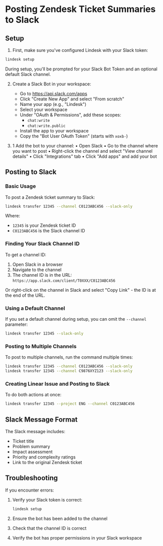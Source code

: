 # Posting Zendesk Ticket Summaries to Slack

## Setup

1. First, make sure you've configured Lindesk with your Slack token:

```bash
lindesk setup
```

During setup, you'll be prompted for your Slack Bot Token and an optional default Slack channel.

2. Create a Slack Bot in your workspace:
   - Go to https://api.slack.com/apps
   - Click "Create New App" and select "From scratch"
   - Name your app (e.g., "Lindesk")
   - Select your workspace
   - Under "OAuth & Permissions", add these scopes:
     - `chat:write`
     - `chat:write.public`
   - Install the app to your workspace
   - Copy the "Bot User OAuth Token" (starts with `xoxb-`)
  
 3. 
	1	Add the bot to your channel:
	•	Open Slack
	•	Go to the channel where you want to post
	•	Right-click the channel and select "View channel details"
	•	Click "Integrations" tab
	•	Click "Add apps" and add your bot    

## Posting to Slack

### Basic Usage

To post a Zendesk ticket summary to Slack:

```bash
lindesk transfer 12345 --channel C0123ABC456 --slack-only
```

Where:
- `12345` is your Zendesk ticket ID
- `C0123ABC456` is the Slack channel ID

### Finding Your Slack Channel ID

To get a channel ID:
1. Open Slack in a browser
2. Navigate to the channel
3. The channel ID is in the URL: `https://app.slack.com/client/T0XXX/C0123ABC456`

Or right-click on the channel in Slack and select "Copy Link" - the ID is at the end of the URL.

### Using a Default Channel

If you set a default channel during setup, you can omit the `--channel` parameter:

```bash
lindesk transfer 12345 --slack-only
```

### Posting to Multiple Channels

To post to multiple channels, run the command multiple times:

```bash
lindesk transfer 12345 --channel C0123ABC456 --slack-only
lindesk transfer 12345 --channel C9876XYZ123 --slack-only
```

### Creating Linear Issue and Posting to Slack

To do both actions at once:

```bash
lindesk transfer 12345 --project ENG --channel C0123ABC456
```

## Slack Message Format

The Slack message includes:
- Ticket title
- Problem summary
- Impact assessment
- Priority and complexity ratings
- Link to the original Zendesk ticket

## Troubleshooting

If you encounter errors:

1. Verify your Slack token is correct:
   ```bash
   lindesk setup
   ```

2. Ensure the bot has been added to the channel

3. Check that the channel ID is correct

4. Verify the bot has proper permissions in your Slack workspace
